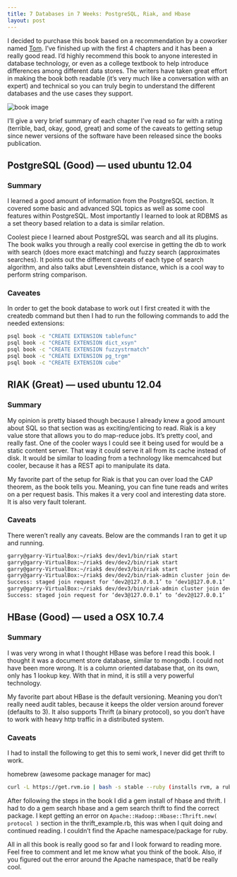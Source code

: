 ```yaml
---
title: 7 Databases in 7 Weeks: PostgreSQL, Riak, and Hbase
layout: post
---
```


I decided to purchase this book based on a recommendation by a coworker named [Tom](https://twitter.com/heterological).  I’ve finished up with the first 4 chapters and it has been a really good read.  I’d highly recommend this book to anyone interested in database technology, or even as a college textbook to help introduce differences among different data stores.  The writers have taken great effort in making the book both readable (it’s very much like a conversation with an expert) and technical so you can truly begin to understand the different databases and the use cases they support.

![book image](http://imagery.pragprog.com/products/251/rwdata.jpg?1322511067)

I’ll give a very brief summary of each chapter I’ve read so far with a rating (terrible, bad, okay, good, great) and some of the caveats to getting setup since newer versions of the software have been released since the books publication.

## PostgreSQL (Good) — used ubuntu 12.04

### Summary

I learned a good amount of information from the PostgreSQL section.  It covered some basic and advanced SQL topics as well as some cool features within PostgreSQL.  Most importantly I learned to look at RDBMS as a set theory based relation to a data is similar relation.

Coolest piece I learned about PostgreSQL was search and all its plugins.  The book walks you through a really cool exercise in getting the db to work with search (does more exact matching) and fuzzy search (approximates searches).  It points out the different caveats of each type of search algorithm, and also talks abut Levenshtein distance, which is a cool way to perform string comparison.

### Caveates

In order to get the book database to work out I first created it with the createdb command but then I had to run the following commands to add the needed extensions:

```sh
psql book -c "CREATE EXTENSION tablefunc"
psql book -c "CREATE EXTENSION dict_xsyn"
psql book -c "CREATE EXTENSION fuzzystrmatch"
psql book -c "CREATE EXTENSION pg_trgm"
psql book -c "CREATE EXTENSION cube"
```

## RIAK (Great) — used ubuntu 12.04

### Summary

My opinion is pretty biased though because I already knew a good amount about SQL so that section was as exciting/enticing to read.  Riak is a key value store that allows you to do map-reduce jobs.  It’s pretty cool, and really fast.  One of the cooler ways I could see it being used for would be a static content server.  That way it could serve it all from its cache instead of disk.  It would be similar to loading from a technology like memcahced but cooler, because it has a REST api to manipulate its data.

My favorite part of the setup for Riak is that you can over load the CAP theorem, as the book tells you.  Meaning, you can fine tune reads and writes on a per request basis.  This makes it a very cool and interesting data store.  It is also very fault tolerant.

### Caveats

There weren’t really any caveats.  Below are the commands I ran to get it up and running.

```sh
garry@garry-VirtualBox:~/riak$ dev/dev1/bin/riak start
garry@garry-VirtualBox:~/riak$ dev/dev2/bin/riak start
garry@garry-VirtualBox:~/riak$ dev/dev3/bin/riak start
garry@garry-VirtualBox:~/riak$ dev/dev2/bin/riak-admin cluster join dev1@127.0.0.1
Success: staged join request for ‘dev2@127.0.0.1’ to ‘dev1@127.0.0.1’
garry@garry-VirtualBox:~/riak$ dev/dev3/bin/riak-admin cluster join dev2@127.0.0.1
Success: staged join request for ‘dev3@127.0.0.1’ to ‘dev2@127.0.0.1’
```

## HBase (Good) — used a OSX 10.7.4

### Summary

I was very wrong in what I thought HBase was before I read this book.  I thought it was a document store database, similar to mongodb. I could not have been more wrong.  It is a column oriented database that, on its own, only has 1 lookup key.  With that in mind, it is still a very powerful technology.

My favorite part about HBase is the default versioning.  Meaning you don’t really need audit tables, because it keeps the older version around forever (defaults to 3).  It also supports Thrift (a binary protocol), so you don’t have to work with heavy http traffic in a distributed system.

### Caveats

I had to install the following to get this to semi work, I never did get thrift to work.

homebrew (awesome package manager for mac)

```sh
curl -L https://get.rvm.io | bash -s stable --ruby (installs rvm, a ruby environment manager)
```

After following the steps in the book I did a gem install of hbase and thrift.  I had to do a gem search hbase and a gem search thrift to find the correct package.  I kept getting an error on `Apache::Hadoop::Hbase::Thrift.new( protocol )` section in the thrift_example.rb, this was when I quit doing and continued reading.  I couldn’t find the Apache namespace/package for ruby.

All in all this book is really good so far and I look forward to reading more.  Feel free to comment and let me know what you think of the book.  Also, if you figured out the error around the Apache namespace, that’d be really cool.
